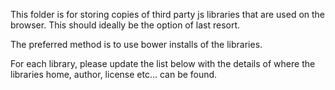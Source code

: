 This folder is for storing copies of third party js libraries that are used on the browser.  This should ideally be the option of last resort.

The preferred method is to use bower installs of the libraries.

For each library, please update the list below with the details of where the libraries home, author, license etc... can be found.


 
